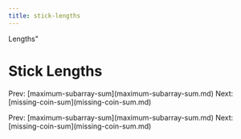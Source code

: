```yaml
---
title: stick-lengths
---
```


Lengths\"

# Stick Lengths

Prev:
\[maximum-subarray-sum](maximum-subarray-sum.md)
Next: \[missing-coin-sum](missing-coin-sum.md)

Prev:
\[maximum-subarray-sum](maximum-subarray-sum.md)
Next: \[missing-coin-sum](missing-coin-sum.md)
